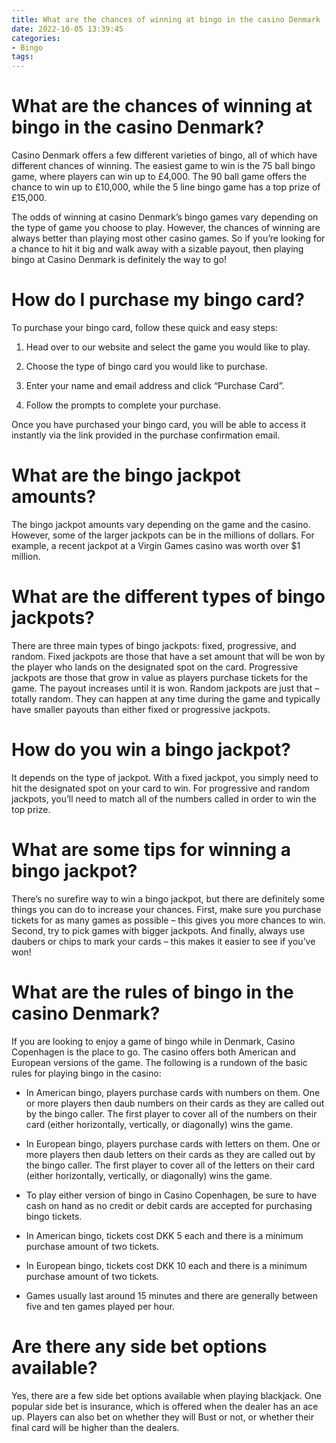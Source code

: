 ```yaml
---
title: What are the chances of winning at bingo in the casino Denmark 
date: 2022-10-05 13:39:45
categories:
- Bingo
tags:
---
```



#  What are the chances of winning at bingo in the casino Denmark? 

Casino Denmark offers a few different varieties of bingo, all of which have different chances of winning. The easiest game to win is the 75 ball bingo game, where players can win up to £4,000. The 90 ball game offers the chance to win up to £10,000, while the 5 line bingo game has a top prize of £15,000.

The odds of winning at casino Denmark’s bingo games vary depending on the type of game you choose to play. However, the chances of winning are always better than playing most other casino games. So if you’re looking for a chance to hit it big and walk away with a sizable payout, then playing bingo at Casino Denmark is definitely the way to go!

#  How do I purchase my bingo card? 

To purchase your bingo card, follow these quick and easy steps:

1. Head over to our website and select the game you would like to play.

2. Choose the type of bingo card you would like to purchase.

3. Enter your name and email address and click “Purchase Card”.

4. Follow the prompts to complete your purchase.

Once you have purchased your bingo card, you will be able to access it instantly via the link provided in the purchase confirmation email.

#  What are the bingo jackpot amounts? 

The bingo jackpot amounts vary depending on the game and the casino. However, some of the larger jackpots can be in the millions of dollars. For example, a recent jackpot at a Virgin Games casino was worth over $1 million. 

# What are the different types of bingo jackpots?

There are three main types of bingo jackpots: fixed, progressive, and random. Fixed jackpots are those that have a set amount that will be won by the player who lands on the designated spot on the card. Progressive jackpots are those that grow in value as players purchase tickets for the game. The payout increases until it is won. Random jackpots are just that – totally random. They can happen at any time during the game and typically have smaller payouts than either fixed or progressive jackpots. 

# How do you win a bingo jackpot?

It depends on the type of jackpot. With a fixed jackpot, you simply need to hit the designated spot on your card to win. For progressive and random jackpots, you’ll need to match all of the numbers called in order to win the top prize. 

# What are some tips for winning a bingo jackpot?

There’s no surefire way to win a bingo jackpot, but there are definitely some things you can do to increase your chances. First, make sure you purchase tickets for as many games as possible – this gives you more chances to win. Second, try to pick games with bigger jackpots. And finally, always use daubers or chips to mark your cards – this makes it easier to see if you’ve won!

#  What are the rules of bingo in the casino Denmark? 

If you are looking to enjoy a game of bingo while in Denmark, Casino Copenhagen is the place to go. The casino offers both American and European versions of the game. The following is a rundown of the basic rules for playing bingo in the casino:

- In American bingo, players purchase cards with numbers on them. One or more players then daub numbers on their cards as they are called out by the bingo caller. The first player to cover all of the numbers on their card (either horizontally, vertically, or diagonally) wins the game.

- In European bingo, players purchase cards with letters on them. One or more players then daub letters on their cards as they are called out by the bingo caller. The first player to cover all of the letters on their card (either horizontally, vertically, or diagonally) wins the game.

- To play either version of bingo in Casino Copenhagen, be sure to have cash on hand as no credit or debit cards are accepted for purchasing bingo tickets.

- In American bingo, tickets cost DKK 5 each and there is a minimum purchase amount of two tickets.

- In European bingo, tickets cost DKK 10 each and there is a minimum purchase amount of two tickets.

- Games usually last around 15 minutes and there are generally between five and ten games played per hour.

#  Are there any side bet options available?

Yes, there are a few side bet options available when playing blackjack. One popular side bet is insurance, which is offered when the dealer has an ace up. Players can also bet on whether they will Bust or not, or whether their final card will be higher than the dealers.